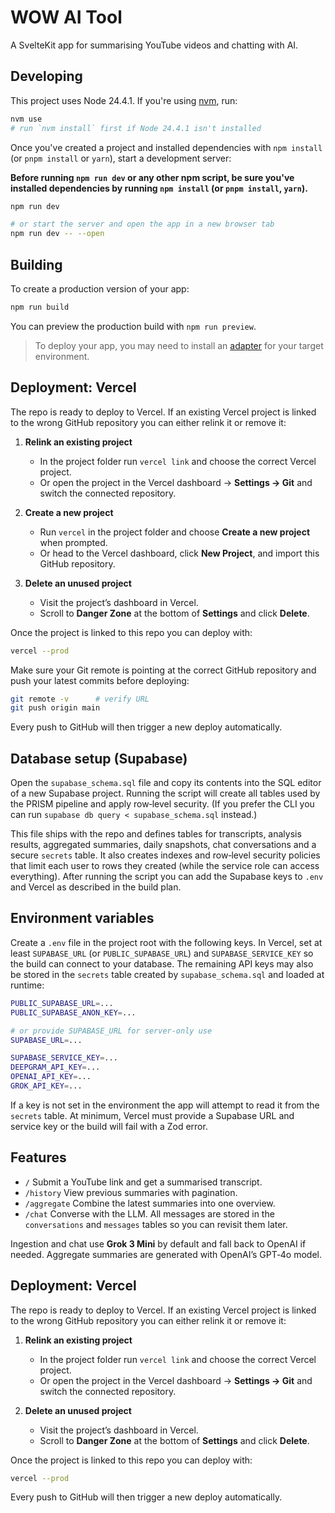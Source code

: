 # WOW AI Tool

A SvelteKit app for summarising YouTube videos and chatting with AI.

## Developing

This project uses Node 24.4.1. If you're using [nvm](https://github.com/nvm-sh/nvm), run:

```bash
nvm use
# run `nvm install` first if Node 24.4.1 isn't installed
```

Once you've created a project and installed dependencies with `npm install` (or `pnpm install` or `yarn`), start a development server:

**Before running `npm run dev` or any other npm script, be sure you've installed dependencies by running `npm install` (or `pnpm install`, `yarn`).**

```bash
npm run dev

# or start the server and open the app in a new browser tab
npm run dev -- --open
```

## Building

To create a production version of your app:

```bash
npm run build
```

You can preview the production build with `npm run preview`.

> To deploy your app, you may need to install an [adapter](https://svelte.dev/docs/kit/adapters) for your target environment.

## Deployment: Vercel

The repo is ready to deploy to Vercel. If an existing Vercel project is linked
to the wrong GitHub repository you can either relink it or remove it:

1. **Relink an existing project**
   - In the project folder run `vercel link` and choose the correct Vercel
     project.
   - Or open the project in the Vercel dashboard → **Settings → Git** and switch
     the connected repository.

2. **Create a new project**
   - Run `vercel` in the project folder and choose **Create a new project** when
     prompted.
   - Or head to the Vercel dashboard, click **New Project**, and import this
     GitHub repository.

3. **Delete an unused project**
   - Visit the project’s dashboard in Vercel.
   - Scroll to **Danger Zone** at the bottom of **Settings** and click
     **Delete**.

Once the project is linked to this repo you can deploy with:

```bash
vercel --prod
```

Make sure your Git remote is pointing at the correct GitHub repository and
push your latest commits before deploying:

```bash
git remote -v      # verify URL
git push origin main
```

Every push to GitHub will then trigger a new deploy automatically.

## Database setup (Supabase)

Open the `supabase_schema.sql` file and copy its contents into the SQL editor of
a new Supabase project. Running the script will create all tables used by the
PRISM pipeline and apply row‑level security. (If you prefer the CLI you can run
`supabase db query < supabase_schema.sql` instead.)

This file ships with the repo and defines tables for transcripts, analysis
results, aggregated summaries, daily snapshots, chat conversations and a secure
`secrets` table. It also creates indexes and row‑level security policies that
limit each user to rows they created (while the service role can access
everything). After running the script you can add the Supabase keys to `.env`
and Vercel as described in the build plan.

## Environment variables

Create a `.env` file in the project root with the following keys. In Vercel,
set at least `SUPABASE_URL` (or `PUBLIC_SUPABASE_URL`) and
`SUPABASE_SERVICE_KEY` so the build can connect to your database. The remaining
API keys may also be stored in the `secrets` table created by
`supabase_schema.sql` and loaded at runtime:

```bash
PUBLIC_SUPABASE_URL=...
PUBLIC_SUPABASE_ANON_KEY=...

# or provide SUPABASE_URL for server-only use
SUPABASE_URL=...

SUPABASE_SERVICE_KEY=...
DEEPGRAM_API_KEY=...
OPENAI_API_KEY=...
GROK_API_KEY=...
```

If a key is not set in the environment the app will attempt to read it from the
`secrets` table. At minimum, Vercel must provide a Supabase URL and service key
or the build will fail with a Zod error.

## Features

- `/` Submit a YouTube link and get a summarised transcript.
- `/history` View previous summaries with pagination.
- `/aggregate` Combine the latest summaries into one overview.
- `/chat` Converse with the LLM. All messages are stored in the `conversations`
  and `messages` tables so you can revisit them later.

Ingestion and chat use **Grok 3 Mini** by default and fall back to OpenAI if
needed. Aggregate summaries are generated with OpenAI’s GPT‑4o model.

## Deployment: Vercel

The repo is ready to deploy to Vercel. If an existing Vercel project is linked
to the wrong GitHub repository you can either relink it or remove it:

1. **Relink an existing project**
   - In the project folder run `vercel link` and choose the correct Vercel
     project.
   - Or open the project in the Vercel dashboard → **Settings → Git** and switch
     the connected repository.

2. **Delete an unused project**
   - Visit the project’s dashboard in Vercel.
   - Scroll to **Danger Zone** at the bottom of **Settings** and click
     **Delete**.

Once the project is linked to this repo you can deploy with:

```bash
vercel --prod
```

Every push to GitHub will then trigger a new deploy automatically.
